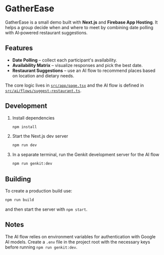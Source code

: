 # GatherEase

GatherEase is a small demo built with **Next.js** and **Firebase App Hosting**.
It helps a group decide when and where to meet by combining date polling with
AI‑powered restaurant suggestions.

## Features

- **Date Polling** – collect each participant's availability.
- **Availability Matrix** – visualize responses and pick the best date.
- **Restaurant Suggestions** – use an AI flow to recommend places based on
  location and dietary needs.

The core logic lives in [`src/app/page.tsx`](src/app/page.tsx) and the AI flow
is defined in [`src/ai/flows/suggest-restaurant.ts`](src/ai/flows/suggest-restaurant.ts).

## Development

1. Install dependencies

   ```bash
   npm install
   ```

2. Start the Next.js dev server

   ```bash
   npm run dev
   ```

3. In a separate terminal, run the Genkit development server for the AI flow

   ```bash
   npm run genkit:dev
   ```

## Building

To create a production build use:

```bash
npm run build
```

and then start the server with `npm start`.

## Notes

The AI flow relies on environment variables for authentication with Google AI
models. Create a `.env` file in the project root with the necessary keys before
running `npm run genkit:dev`.
